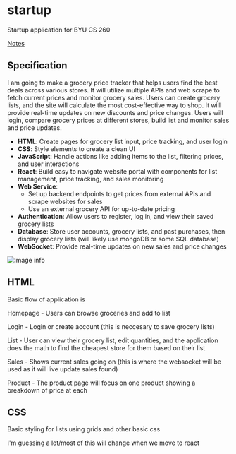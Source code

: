 # startup

Startup application for BYU CS 260

[Notes](notes.md)

## Specification

I am going to make a grocery price tracker that helps users find the best deals across various stores. It will utilize multiple APIs and web scrape to fetch current prices and monitor grocery sales. Users can create grocery lists, and the site will calculate the most cost-effective way to shop. It will provide real-time updates on new discounts and price changes. Users will login, compare grocery prices at different stores, build list and monitor sales and price updates.

- **HTML**: Create pages for grocery list input, price tracking, and user login
- **CSS**: Style elements to create a clean UI
- **JavaScript**: Handle actions like adding items to the list, filtering prices, and user interactions
- **React**: Build easy to navigate website portal with components for list management, price tracking, and sales monitoring
- **Web Service**:
  - Set up backend endpoints to get prices from external APIs and scrape websites for sales
  - Use an external grocery API for up-to-date pricing
- **Authentication**: Allow users to register, log in, and view their saved grocery lists
- **Database**: Store user accounts, grocery lists, and past purchases, then display grocery lists (will likely use mongoDB or some SQL database)
- **WebSocket**: Provide real-time updates on new sales and price changes

![image info](sketch.jpg)

## HTML

Basic flow of application is

Homepage - Users can browse groceries and add to list

Login - Login or create account (this is neccesary to save grocery lists)

List - User can view their grocery list, edit quantities, and the application does the math to find the cheapest store for them based on their list

Sales - Shows current sales going on (this is where the websocket will be used as it will live update sales found)

Product - The product page will focus on one product showing a breakdown of price at each

## CSS

Basic styling for lists using grids and other basic css

I'm guessing a lot/most of this will change when we move to react
